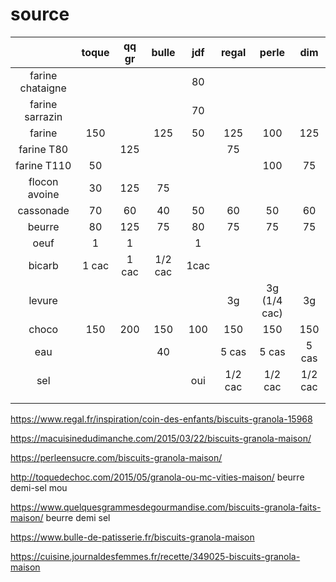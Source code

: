 # source

|                  | toque | qq gr |  bulle  | jdf  |  regal  |    perle     |   dim   |
| :--------------: | :---: | :---: | :-----: | :--: | :-----: | :----------: | :-----: |
| farine chataigne |       |       |         |  80  |         |              |         |
| farine sarrazin  |       |       |         |  70  |         |              |         |
|      farine      |  150  |       |   125   |  50  |   125   |     100      |   125   |
|    farine T80    |       |  125  |         |      |   75    |              |         |
|   farine T110    |  50   |       |         |      |         |     100      |   75    |
|  flocon avoine   |  30   |  125  |   75    |      |         |              |         |
|    cassonade     |  70   |  60   |   40    |  50  |   60    |      50      |   60    |
|      beurre      |  80   |  125  |   75    |  80  |   75    |      75      |   75    |
|       oeuf       |   1   |   1   |         |  1   |         |              |         |
|      bicarb      | 1 cac | 1 cac | 1/2 cac | 1cac |         |              |         |
|      levure      |       |       |         |      |   3g    | 3g (1/4 cac) |   3g    |
|      choco       |  150  |  200  |   150   | 100  |   150   |     150      |   150   |
|       eau        |       |       |   40    |      |  5 cas  |    5 cas     |  5 cas  |
|       sel        |       |       |         | oui  | 1/2 cac |   1/2 cac    | 1/2 cac |
|                  |       |       |         |      |         |              |         |
|                  |       |       |         |      |         |              |         |
https://www.regal.fr/inspiration/coin-des-enfants/biscuits-granola-15968


https://macuisinedudimanche.com/2015/03/22/biscuits-granola-maison/

https://perleensucre.com/biscuits-granola-maison/

http://toquedechoc.com/2015/05/granola-ou-mc-vities-maison/
   beurre demi-sel mou


https://www.quelquesgrammesdegourmandise.com/biscuits-granola-faits-maison/
    beurre demi sel

https://www.bulle-de-patisserie.fr/biscuits-granola-maison

https://cuisine.journaldesfemmes.fr/recette/349025-biscuits-granola-maison



